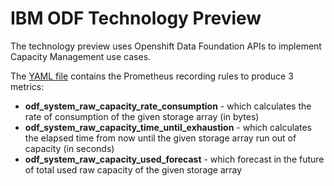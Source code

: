# IBM ODF Technology Preview
The technology preview uses Openshift Data Foundation APIs to implement Capacity Management use cases.

The [YAML file](src/odf-techpreview-capacity-planning.rules.yaml) contains the Prometheus recording rules to produce 3 metrics:
* **odf_system_raw_capacity_rate_consumption** - which calculates the rate of consumption of the given storage array (in bytes)
* **odf_system_raw_capacity_time_until_exhaustion** - which calculates the elapsed time from now until the given storage array run out of capacity (in seconds)
* **odf_system_raw_capacity_used_forecast** - which forecast in the future of total used raw capacity of the given storage array


 


